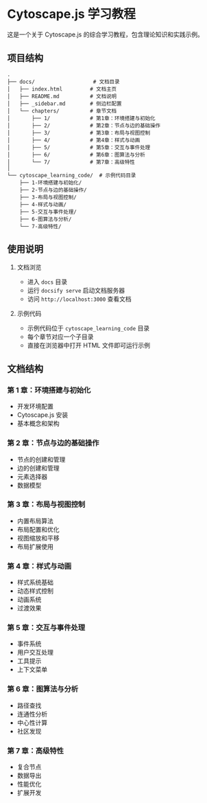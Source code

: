 # Cytoscape.js 学习教程

这是一个关于 Cytoscape.js 的综合学习教程，包含理论知识和实践示例。

## 项目结构

```
.
├── docs/                   # 文档目录
│   ├── index.html         # 文档主页
│   ├── README.md          # 文档说明
│   ├── _sidebar.md        # 侧边栏配置
│   └── chapters/          # 章节文档
│       ├── 1/             # 第1章：环境搭建与初始化
│       ├── 2/             # 第2章：节点与边的基础操作
│       ├── 3/             # 第3章：布局与视图控制
│       ├── 4/             # 第4章：样式与动画
│       ├── 5/             # 第5章：交互与事件处理
│       ├── 6/             # 第6章：图算法与分析
│       └── 7/             # 第7章：高级特性
│
└── cytoscape_learning_code/  # 示例代码目录
    ├── 1-环境搭建与初始化/
    ├── 2-节点与边的基础操作/
    ├── 3-布局与视图控制/
    ├── 4-样式与动画/
    ├── 5-交互与事件处理/
    ├── 6-图算法与分析/
    └── 7-高级特性/

```

## 使用说明

1. 文档浏览

   - 进入 `docs` 目录
   - 运行 `docsify serve` 启动文档服务器
   - 访问 `http://localhost:3000` 查看文档

2. 示例代码
   - 示例代码位于 `cytoscape_learning_code` 目录
   - 每个章节对应一个子目录
   - 直接在浏览器中打开 HTML 文件即可运行示例

## 文档结构

### 第 1 章：环境搭建与初始化

- 开发环境配置
- Cytoscape.js 安装
- 基本概念和架构

### 第 2 章：节点与边的基础操作

- 节点的创建和管理
- 边的创建和管理
- 元素选择器
- 数据模型

### 第 3 章：布局与视图控制

- 内置布局算法
- 布局配置和优化
- 视图缩放和平移
- 布局扩展使用

### 第 4 章：样式与动画

- 样式系统基础
- 动态样式控制
- 动画系统
- 过渡效果

### 第 5 章：交互与事件处理

- 事件系统
- 用户交互处理
- 工具提示
- 上下文菜单

### 第 6 章：图算法与分析

- 路径查找
- 连通性分析
- 中心性计算
- 社区发现

### 第 7 章：高级特性

- 复合节点
- 数据导出
- 性能优化
- 扩展开发
